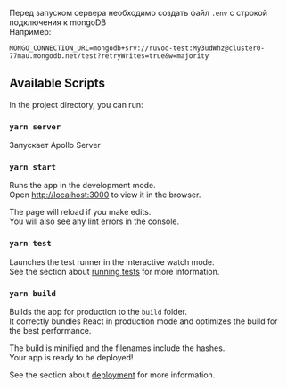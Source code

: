 
Перед запуском сервера необходимо создать файл `.env` с строкой подключения к mongoDB<br/>
Например:

    MONGO_CONNECTION_URL=mongodb+srv://ruvod-test:My3udWhz@cluster0-77mau.mongodb.net/test?retryWrites=true&w=majority

## Available Scripts

In the project directory, you can run:

### `yarn server`

Запускает Apollo Server

### `yarn start`

Runs the app in the development mode.<br />
Open [http://localhost:3000](http://localhost:3000) to view it in the browser.

The page will reload if you make edits.<br />
You will also see any lint errors in the console.

### `yarn test`

Launches the test runner in the interactive watch mode.<br />
See the section about [running tests](https://facebook.github.io/create-react-app/docs/running-tests) for more information.

### `yarn build`

Builds the app for production to the `build` folder.<br />
It correctly bundles React in production mode and optimizes the build for the best performance.

The build is minified and the filenames include the hashes.<br />
Your app is ready to be deployed!

See the section about [deployment](https://facebook.github.io/create-react-app/docs/deployment) for more information.

